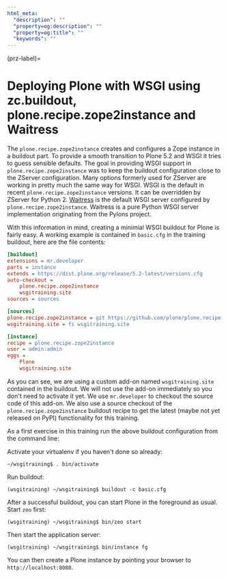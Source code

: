 ```yaml
---
html_meta:
  "description": ""
  "property=og:description": ""
  "property=og:title": ""
  "keywords": ""
---
```


(prz-label)=

# Deploying Plone with WSGI using zc.buildout, plone.recipe.zope2instance and Waitress

The `plone.recipe.zope2instance` creates and configures a Zope instance in a buildout part.
To provide a smooth transition to Plone 5.2 and WSGI it tries to guess sensible defaults.
The goal in providing WSGI support in `plone.recipe.zope2instance` was to keep the buildout configuration close to the ZServer configuration.
Many options formerly used for ZServer are working in pretty much the same way for WSGI.
WSGI is the default in recent `plone.recipe.zope2instance` versions.
It can be overridden by ZServer for Python 2.
[Waitress](https://docs.pylonsproject.org/projects/waitress/en/stable) is the default WSGI server configured by `plone.recipe.zope2instance`.
Waitress is a pure Python WSGI server implementation originating from the Pylons project.

With this information in mind, creating a minimial WSGI buildout for Plone is fairly easy.
A working example is contained in `basic.cfg` in the training buildout, here are the file contents:

```ini
[buildout]
extensions = mr.developer
parts = instance
extends = https://dist.plone.org/release/5.2-latest/versions.cfg
auto-checkout =
    plone.recipe.zope2instance
    wsgitraining.site
sources = sources

[sources]
plone.recipe.zope2instance = git https://github.com/plone/plone.recipe.zope2instance.git
wsgitraining.site = fs wsgitraining.site

[instance]
recipe = plone.recipe.zope2instance
user = admin:admin
eggs =
    Plone
    wsgitraining.site
```

As you can see, we are using a custom add-on named `wsgitraining.site` contained in the buildout.
We will not use the add-on immediately so you don't need to activate it yet.
We use `mr.developer` to checkout the source code of this add-on.
We also use a source checkout of the `plone.recipe.zope2instance` buildout recipe to get the latest (maybe not yet released on PyPI) functionality for this training.

As a first exercise in this training run the above buildout configuration from the command line:

Activate your virtualenv if you haven't done so already:

```shell
~/wsgitraining$ . bin/activate
```

Run buildout:

```shell
(wsgitraining) ~/wsgitraining$ buildout -c basic.cfg
```

After a successful buildout, you can start Plone in the foreground as usual.
Start `zeo` first:

```shell
(wsgitraining) ~/wsgitraining$ bin/zeo start
```

Then start the application server:

```shell
(wsgitraining) ~/wsgitraining$ bin/instance fg
```

You can then create a Plone instance by pointing your browser to `http://localhost:8080`.

